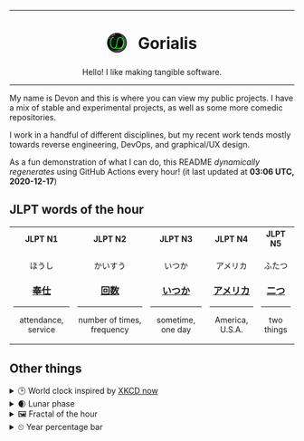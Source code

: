 ***

<h1 align="center">
<sub>
    <img src="readme/resources/avatar.png" height="36">
</sub>
&nbsp;
Gorialis
</h1>
<p align="center">
Hello! I like making tangible software.
</p>

***

My name is Devon and this is where you can view my public projects. I have a mix of stable and experimental projects, as well as some more comedic repositories.

I work in a handful of different disciplines, but my recent work tends mostly towards reverse engineering, DevOps, and graphical/UX design.

As a fun demonstration of what I can do, this README *dynamically regenerates* using GitHub Actions every hour! (it last updated at **03:06 UTC, 2020-12-17**)

<h2>JLPT words of the hour</h2>
<table>
    <tr>
        <th>JLPT N1</th>
        <th>JLPT N2</th>
        <th>JLPT N3</th>
        <th>JLPT N4</th>
        <th>JLPT N5</th>
    </tr>
    <tr>
        <td>
            <p align="center">ほうし</p>
            <h3 align="center"><b><a href="https://jisho.org/search/%E5%A5%89%E4%BB%95">奉仕</a></b></h3>
            <hr>
            <p align="center">attendance,<wbr> service</p>
        </td>
        <td>
            <p align="center">かいすう</p>
            <h3 align="center"><b><a href="https://jisho.org/search/%E5%9B%9E%E6%95%B0">回数</a></b></h3>
            <hr>
            <p align="center">number of times,<wbr> frequency</p>
        </td>
        <td>
            <p align="center">いつか</p>
            <h3 align="center"><b><a href="https://jisho.org/search/%E3%81%84%E3%81%A4%E3%81%8B">いつか</a></b></h3>
            <hr>
            <p align="center">sometime,<wbr> one day</p>
        </td>
        <td>
            <p align="center">アメリカ</p>
            <h3 align="center"><b><a href="https://jisho.org/search/%E3%82%A2%E3%83%A1%E3%83%AA%E3%82%AB">アメリカ</a></b></h3>
            <hr>
            <p align="center">America,<wbr> U.S.A.</p>
        </td>
        <td>
            <p align="center">ふたつ</p>
            <h3 align="center"><b><a href="https://jisho.org/search/%E4%BA%8C%E3%81%A4">二つ</a></b></h3>
            <hr>
            <p align="center">two things</p>
        </td>
    </tr>
</table>

<h2>Other things</h2>
<details>
<summary>🕒  World clock inspired by <a href="https://xkcd.com/now">XKCD now</a></summary>

> <img src="generated/now.png" width="512">

</details>
<details>
<summary>🌒 Lunar phase</summary>

The moon is approximately 10.34% through its phase (Waxing Crescent).

</details>
<details>
<summary>&#x1f5bc; Fractal of the hour</summary>

> <img src="generated/fractal.png" width="512">

</details>
<details>
<summary>&#x23f2; Year percentage bar</summary>
<pre><code>2020 [███████████████████▁] 95.94%</code></pre>
</details>
